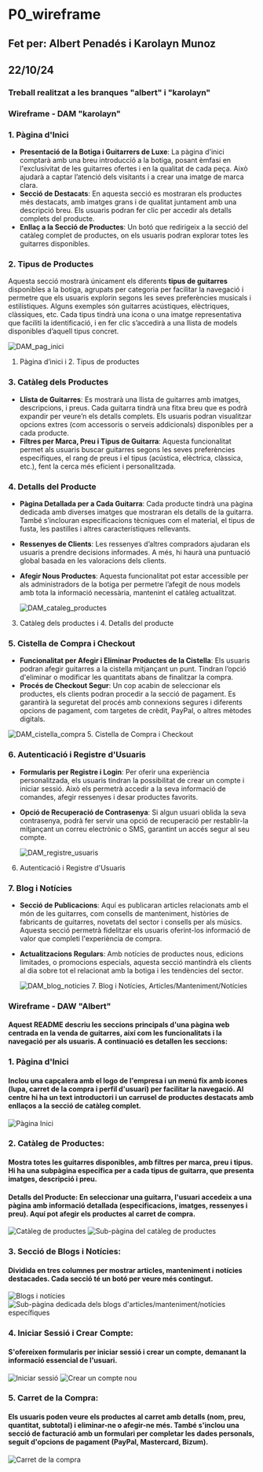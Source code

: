 # P0_wireframe
## Fet per: Albert Penadés i Karolayn Munoz
## 22/10/24

### Treball realitzat a les branques "albert" i "karolayn"

### Wireframe - DAM "karolayn"
### 1. **Pàgina d'Inici**

- **Presentació de la Botiga i Guitarrers de Luxe**: La pàgina d'inici comptarà amb una breu introducció a la botiga, posant èmfasi en l'exclusivitat de les guitarres ofertes i en la qualitat de cada peça. Això ajudarà a captar l’atenció dels visitants i a crear una imatge de marca clara.
- **Secció de Destacats**: En aquesta secció es mostraran els productes més destacats, amb imatges grans i de qualitat juntament amb una descripció breu. Els usuaris podran fer clic per accedir als detalls complets del producte.
- **Enllaç a la Secció de Productes**: Un botó que redirigeix a la secció del catàleg complet de productes, on els usuaris podran explorar totes les guitarres disponibles.

### 2. **Tipus de Productes**

Aquesta secció mostrarà únicament els diferents **tipus de guitarres** disponibles a la botiga, agrupats per categoria per facilitar la navegació i permetre que els usuaris explorin segons les seves preferències musicals i estilístiques. Alguns exemples són guitarres acústiques, elèctriques, clàssiques, etc. Cada tipus tindrà una icona o una imatge representativa que faciliti la identificació, i en fer clic s’accedirà a una llista de models disponibles d’aquell tipus concret.

  ![DAM_pag_inici](https://github.com/user-attachments/assets/8de7d7be-6486-4a4c-a584-b7ad3ffef293)
  1. Pàgina d’inici i 2. Tipus de productes

### 3. **Catàleg dels Productes**

- **Llista de Guitarres**: Es mostrarà una llista de guitarres amb imatges, descripcions, i preus. Cada guitarra tindrà una fitxa breu que es podrà expandir per veure’n els detalls complets. Els usuaris podran visualitzar opcions extres (com accessoris o serveis addicionals) disponibles per a cada producte.
- **Filtres per Marca, Preu i Tipus de Guitarra**: Aquesta funcionalitat permet als usuaris buscar guitarres segons les seves preferències específiques,  el rang de preus i el tipus (acústica, elèctrica, clàssica, etc.), fent la cerca més eficient i personalitzada.

### 4. **Detalls del Producte**

- **Pàgina Detallada per a Cada Guitarra**: Cada producte tindrà una pàgina dedicada amb diverses imatges que mostraran els detalls de la guitarra. També s’inclouran especificacions tècniques com el material, el tipus de fusta, les pastilles i altres característiques rellevants.
- **Ressenyes de Clients**: Les ressenyes d’altres compradors ajudaran els usuaris a prendre decisions informades. A més, hi haurà una puntuació global basada en les valoracions dels clients.
- **Afegir Nous Productes**: Aquesta funcionalitat pot estar accessible per als administradors de la botiga per permetre l’afegit de nous models amb tota la informació necessària, mantenint el catàleg actualitzat.

  ![DAM_cataleg_productes](https://github.com/user-attachments/assets/6e9896e9-52a1-4315-9283-dff438f7f3ed)
3. Catàleg dels productes i 4. Detalls del producte

### 5. **Cistella de Compra i Checkout**

- **Funcionalitat per Afegir i Eliminar Productes de la Cistella**: Els usuaris podran afegir guitarres a la cistella mitjançant un punt. Tindran l’opció d'eliminar o modificar les quantitats abans de finalitzar la compra.
- **Procés de Checkout Segur**: Un cop acabin de seleccionar els productes, els clients podran procedir a la secció de pagament. Es garantirà la seguretat del procés amb connexions segures i diferents opcions de pagament, com targetes de crèdit, PayPal, o altres mètodes digitals.
  
![DAM_cistella_compra](https://github.com/user-attachments/assets/86a418a9-2ca0-4065-a1aa-e0ea51c103bf)
5. Cistella de Compra i Checkout

### 6. **Autenticació i Registre d'Usuaris**

- **Formularis per Registre i Login**: Per oferir una experiència personalitzada, els usuaris tindran la possibilitat de crear un compte i iniciar sessió. Això els permetrà accedir a la seva informació de comandes, afegir ressenyes i desar productes favorits.
- **Opció de Recuperació de Contrasenya**: Si algun usuari oblida la seva contrasenya, podrà fer servir una opció de recuperació per restablir-la mitjançant un correu electrònic o SMS, garantint un accés segur al seu compte.

  ![DAM_registre_usuaris](https://github.com/user-attachments/assets/c2130334-7d81-4d7e-9b5b-1c16c3fceb9d)
6. Autenticació i Registre d'Usuaris

### 7. **Blog i Notícies**

- **Secció de Publicacions**: Aquí es publicaran articles relacionats amb el món de les guitarres, com consells de manteniment, històries de fabricants de guitarres, novetats del sector i consells per als músics. Aquesta secció permetrà fidelitzar els usuaris oferint-los informació de valor que completi l'experiència de compra.
- **Actualitzacions Regulars**: Amb notícies de productes nous, edicions limitades, o promocions especials, aquesta secció mantindrà els clients al dia sobre tot el relacionat amb la botiga i les tendències del sector.

  ![DAM_blog_noticies](https://github.com/user-attachments/assets/5e4d2f02-cc3f-470b-8d1c-4eb13d3f9fef)
  7. Blog i Notícies, Articles/Manteniment/Notícies


### Wireframe - DAW "Albert"
#### Aquest README descriu les seccions principals d'una pàgina web centrada en la venda de guitarres, així com les funcionalitats i la navegació per als usuaris. A continuació es detallen les seccions:

### 1. **Pàgina d'Inici**
#### Inclou una capçalera amb el logo de l'empresa i un menú fix amb icones (lupa, carret de la compra i perfil d'usuari) per facilitar la navegació. Al centre hi ha un text introductori i un carrusel de productes destacats amb enllaços a la secció de catàleg complet.
![Pàgina Inici](https://github.com/albertITIC/P0_wireframe/blob/albert/image.png?raw=true)

### 2. Catàleg de Productes: 
#### Mostra totes les guitarres disponibles, amb filtres per marca, preu i tipus. Hi ha una subpàgina específica per a cada tipus de guitarra, que presenta imatges, descripció i preu.
#### Detalls del Producte: En seleccionar una guitarra, l'usuari accedeix a una pàgina amb informació detallada (especificacions, imatges, ressenyes i preu). Aquí pot afegir els productes al carret de compra.
![Catàleg de productes](https://github.com/albertITIC/P0_wireframe/blob/albert/image-1.png?raw=true)
![Sub-pàgina del catàleg de productes](https://github.com/albertITIC/P0_wireframe/blob/albert/image-2.png?raw=true)


### 3. Secció de Blogs i Notícies: 
#### Dividida en tres columnes per mostrar articles, manteniment i notícies destacades. Cada secció té un botó per veure més contingut.
![Blogs i notícies](https://github.com/albertITIC/P0_wireframe/blob/albert/image-3.png?raw=true)
![Sub-pàgina dedicada dels blogs d'articles/manteniment/notícies específiques](https://github.com/albertITIC/P0_wireframe/blob/albert/image-4.png?raw=true)

### 4. Iniciar Sessió i Crear Compte: 
#### S'ofereixen formularis per iniciar sessió i crear un compte, demanant la informació essencial de l'usuari.
![Iniciar sessió](https://github.com/albertITIC/P0_wireframe/blob/albert/image-5.png?raw=true)
![Crear un compte nou](https://github.com/albertITIC/P0_wireframe/blob/albert/image-6.png?raw=true)


### 5. Carret de la Compra:
#### Els usuaris poden veure els productes al carret amb detalls (nom, preu, quantitat, subtotal) i eliminar-ne o afegir-ne més. També s'inclou una secció de facturació amb un formulari per completar les dades personals, seguit d'opcions de pagament (PayPal, Mastercard, Bizum).
![Carret de la compra](https://github.com/albertITIC/P0_wireframe/blob/albert/image-7.png?raw=true)
